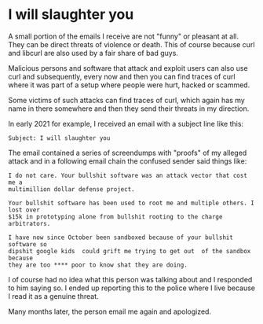 # I will slaughter you

A small portion of the emails I receive are not "funny" or pleasant at all.
They can be direct threats of violence or death. This of course because curl
and libcurl are also used by a fair share of bad guys.

Malicious persons and software that attack and exploit users can also use curl
and subsequently, every now and then you can find traces of curl where it was
part of a setup where people were hurt, hacked or scammed.

Some victims of such attacks can find traces of curl, which again has my name
in there somewhere and then they send their threats in my direction.

In early 2021 for example, I received an email with a subject line like this:

    Subject: I will slaughter you

The email contained a series of screendumps with "proofs" of my alleged attack
and in a following email chain the confused sender said things like:

    I do not care. Your bullshit software was an attack vector that cost me a
    multimillion dollar defense project.

    Your bullshit software has been used to root me and multiple others. I lost over
    $15k in prototyping alone from bullshit rooting to the charge arbitrators.

    I have now since October been sandboxed because of your bullshit software so
    dipshit google kids  could grift me trying to get out  of the sandbox because
    they are too **** poor to know shat they are doing.

I of course had no idea what this person was talking about and I responded to
him saying so. I ended up reporting this to the police where I live because I
read it as a genuine threat.

Many months later, the person email me again and apologized.
